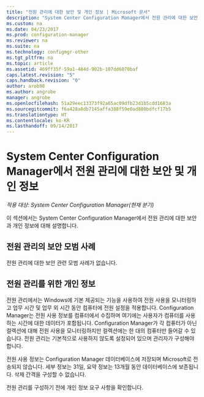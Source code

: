 ```yaml
---
title: "전원 관리에 대한 보안 및 개인 정보 | Microsoft 문서"
description: "System Center Configuration Manager에서 전원 관리에 대한 보안 및 개인 정보를 확인합니다."
ms.custom: na
ms.date: 04/23/2017
ms.prod: configuration-manager
ms.reviewer: na
ms.suite: na
ms.technology: configmgr-other
ms.tgt_pltfrm: na
ms.topic: article
ms.assetid: 469ff35f-59a1-484d-902b-107dd6070baf
caps.latest.revision: "5"
caps.handback.revision: "0"
author: arob98
ms.author: angrobe
manager: angrobe
ms.openlocfilehash: 51a29eec13373f92a65ac09dfb23d1b5cdd1683a
ms.sourcegitcommit: f6a428a8db7145affa388f59e0ad880bdfcf17b5
ms.translationtype: HT
ms.contentlocale: ko-KR
ms.lasthandoff: 09/14/2017
---
```

# <a name="security-and-privacy-for-power-management-in-system-center-configuration-manager"></a>System Center Configuration Manager에서 전원 관리에 대한 보안 및 개인 정보

*적용 대상: System Center Configuration Manager(현재 분기)*

이 섹션에서는 System Center Configuration Manager에서 전원 관리에 대한 보안과 개인 정보에 대해 설명합니다.  

## <a name="security-best-practices-for-power-management"></a>전원 관리의 보안 모범 사례  
 전원 관리에 대한 보안 관련 모범 사례가 없습니다.  

## <a name="privacy-information-for-power-management"></a>전원 관리를 위한 개인 정보  
 전원 관리에서는 Windows에 기본 제공되는 기능을 사용하여 전원 사용을 모니터링하고 업무 시간 및 업무 외 시간 동안 컴퓨터에 전원 설정을 적용합니다. Configuration Manager는 전원 사용 정보를 컴퓨터에서 수집하며 여기에는 사용자가 컴퓨터를 사용하는 시간에 대한 데이터가 포함됩니다. Configuration Manager가 각 컴퓨터가 아닌 컬렉션에 대해 전원 사용을 모니터링하지만 컬렉션에는 한 대의 컴퓨터만 들어갈 수 있습니다. 전원 관리는 기본적으로 사용하지 않도록 설정되어 있으며 관리자가 구성해야 합니다.  

 전원 사용 정보는 Configuration Manager 데이터베이스에 저장되며 Microsoft로 전송되지 않습니다. 세부 정보는 31일, 요약 정보는 13개월 동안 데이터베이스에 보존됩니다. 삭제 간격을 구성할 수 없습니다.  

 전원 관리를 구성하기 전에 개인 정보 요구 사항을 확인합니다.  
